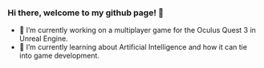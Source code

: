 ### Hi there, welcome to my github page! 👋

- 🔭 I’m currently working on a multiplayer game for the Oculus Quest 3 in Unreal Engine.
- 🌱 I’m currently learning about Artificial Intelligence and how it can tie into game development.



<!--
**arlwg/arlwg** is a ✨ _special_ ✨ repository because its `README.md` (this file) appears on your GitHub profile.

Here are some ideas to get you started:

- 🔭 I’m currently working on ...

- 👯 I’m looking to collaborate on ...
- 🤔 I’m looking for help with ...
- 💬 Ask me about ...
- 📫 How to reach me: ...
- 😄 Pronouns: ...

-->
